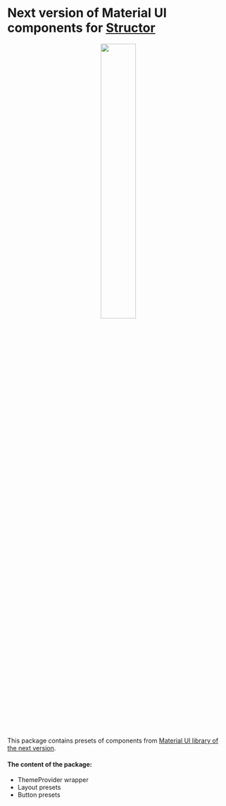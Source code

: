 # Next version of Material UI components for [Structor](https://github.com/ipselon/structor)

<p align="center">
    <img width="40%" src="https://raw.githubusercontent.com/ipselon/mui-next-spkg/master/screenshot.png" />
</p>

This package contains presets of components from [Material UI library of the next version](https://material-ui-next.com).

#### The content of the package:
* ThemeProvider wrapper
* Layout presets
* Button presets
